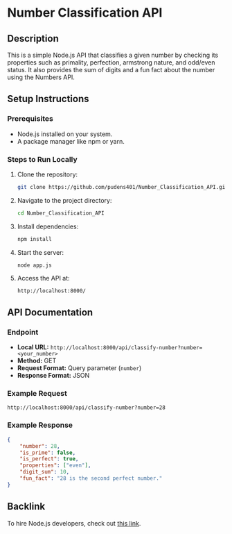 # Number Classification API

## Description
This is a simple Node.js API that classifies a given number by checking its properties such as primality, perfection, armstrong nature, and odd/even status. It also provides the sum of digits and a fun fact about the number using the Numbers API.

## Setup Instructions
### Prerequisites
- Node.js installed on your system.
- A package manager like npm or yarn.

### Steps to Run Locally
1. Clone the repository:
   ```sh
   git clone https://github.com/pudens401/Number_Classification_API.git
   ```
2. Navigate to the project directory:
   ```sh
   cd Number_Classification_API
   ```
3. Install dependencies:
   ```sh
   npm install
   ```
4. Start the server:
   ```sh
   node app.js
   ```
5. Access the API at:
   ```
   http://localhost:8000/
   ```

## API Documentation
### Endpoint
- **Local URL:** `http://localhost:8000/api/classify-number?number=<your_number>`
- **Method:** GET
- **Request Format:** Query parameter (`number`)
- **Response Format:** JSON

### Example Request
```
http://localhost:8000/api/classify-number?number=28
```

### Example Response
```json
{
    "number": 28,
    "is_prime": false,
    "is_perfect": true,
    "properties": ["even"],
    "digit_sum": 10,
    "fun_fact": "28 is the second perfect number."
}
```

## Backlink
To hire Node.js developers, check out [this link](https://hng.tech/hire/nodejs-developers).

